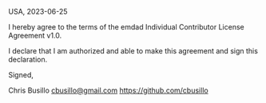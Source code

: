 USA, 2023-06-25

I hereby agree to the terms of the emdad Individual Contributor License
Agreement v1.0.

I declare that I am authorized and able to make this agreement and sign this
declaration.

Signed,

Chris Busillo cbusillo@gmail.com https://github.com/cbusillo
